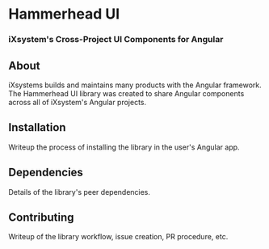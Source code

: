 # Hammerhead UI
### iXsystem's Cross-Project UI Components for Angular

## About
iXsystems builds and maintains many products with the Angular framework. The Hammerhead UI library was created to share Angular components across all of iXsystem's Angular projects.

## Installation
Writeup the process of installing the library in the user's Angular app.

## Dependencies
Details of the library's peer dependencies.

## Contributing
Writeup of the library workflow, issue creation, PR procedure, etc.